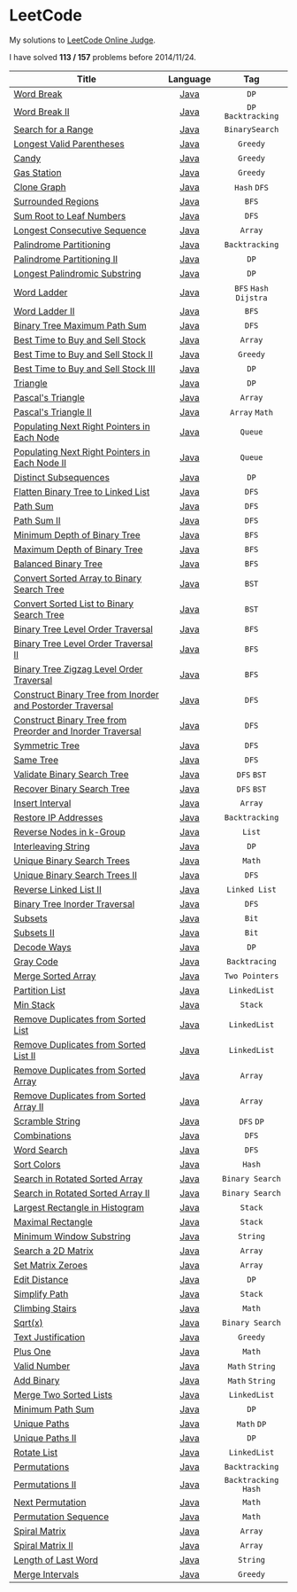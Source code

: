 LeetCode
========

My solutions to [LeetCode Online Judge](https://oj.leetcode.com/).

I have solved **113 / 157** problems before 2014/11/24.

| Title | Language | Tag |
| ------|:--------:|:---:|
| [Word Break](https://oj.leetcode.com/problems/word-break/)  | [Java](https://github.com/acprimer/LeetCode/blob/master/LeetCode/src/WordBreak.java) | `DP` |
| [Word Break II](https://oj.leetcode.com/problems/word-break-ii/)  | [Java](https://github.com/acprimer/LeetCode/blob/master/LeetCode/src/WordBreakII.java) | `DP` `Backtracking` |
| [Search for a Range](https://oj.leetcode.com/problems/search-for-a-range/)   | [Java](https://github.com/acprimer/LeetCode/blob/master/LeetCode/src/SearchForARange.java) | `BinarySearch` |
| [Longest Valid Parentheses](https://oj.leetcode.com/problems/longest-valid-parentheses/)  | [Java](https://github.com/acprimer/LeetCode/blob/master/LeetCode/src/LongestValidParentheses.java) | `Greedy` |
| [Candy](https://oj.leetcode.com/problems/candy/)| [Java](https://github.com/acprimer/LeetCode/blob/master/LeetCode/src/Candy.java) | `Greedy` |
| [Gas Station](https://oj.leetcode.com/problems/gas-station/)  | [Java](https://github.com/acprimer/LeetCode/blob/master/LeetCode/src/GasStation.java) | `Greedy` |
| [Clone Graph](https://oj.leetcode.com/problems/clone-graph/) | [Java](https://github.com/acprimer/LeetCode/blob/master/LeetCode/src/CloneGraph.java) | `Hash` `DFS` |
| [Surrounded Regions](https://oj.leetcode.com/problems/surrounded-regions/)   | [Java](https://github.com/acprimer/LeetCode/blob/master/LeetCode/src/SurroundedRegions.java) | `BFS` |
| [Sum Root to Leaf Numbers](https://oj.leetcode.com/problems/sum-root-to-leaf-numbers/)   | [Java](https://github.com/acprimer/LeetCode/blob/master/LeetCode/src/SumRootToLeafNumbers.java) | `DFS` |
| [Longest Consecutive Sequence](https://oj.leetcode.com/problems/longest-consecutive-sequence/)   | [Java](https://github.com/acprimer/LeetCode/blob/master/LeetCode/src/LongestConsecutiveSequence.java) | `Array` |
| [Palindrome Partitioning](https://oj.leetcode.com/problems/palindrome-partitioning/)  | [Java](https://github.com/acprimer/LeetCode/blob/master/LeetCode/src/PalindromePartitioning.java) | `Backtracking` |
| [Palindrome Partitioning II](https://oj.leetcode.com/problems/palindrome-partitioning-ii/)  | [Java](https://github.com/acprimer/LeetCode/blob/master/LeetCode/src/PalindromePartitioningII.java) | `DP` |
| [Longest Palindromic Substring](https://oj.leetcode.com/problems/longest-palindromic-substring/)  | [Java](https://github.com/acprimer/LeetCode/blob/master/LeetCode/src/LongestPalindromicSubstring.java) | `DP` |
| [Word Ladder](https://oj.leetcode.com/problems/word-ladder/)  | [Java](https://github.com/acprimer/LeetCode/blob/master/LeetCode/src/WordLadder.java) | `BFS` `Hash` `Dijstra` |
| [Word Ladder II](https://oj.leetcode.com/problems/word-ladder-ii/)  | [Java](https://github.com/acprimer/LeetCode/blob/master/LeetCode/src/WordLadderII.java) | `BFS` |
| [Binary Tree Maximum Path Sum](https://oj.leetcode.com/problems/binary-tree-maximum-path-sum/) | [Java](https://github.com/acprimer/LeetCode/blob/master/LeetCode/src/BinaryTreeMaximumPathSum.java) | `DFS` |
| [Best Time to Buy and Sell Stock](https://oj.leetcode.com/problems/best-time-to-buy-and-sell-stock/)  | [Java](https://github.com/acprimer/LeetCode/blob/master/LeetCode/src/BestTimeToBuyAndSellStock.java) | `Array` |
| [Best Time to Buy and Sell Stock II](https://oj.leetcode.com/problems/best-time-to-buy-and-sell-stock-ii/) | [Java](https://github.com/acprimer/LeetCode/blob/master/LeetCode/src/BestTimeToBuyAndSellStockII.java) | `Greedy` |
| [Best Time to Buy and Sell Stock III](https://oj.leetcode.com/problems/best-time-to-buy-and-sell-stock-iii/)  | [Java](https://github.com/acprimer/LeetCode/blob/master/LeetCode/src/BestTimeToBuyAndSellStockIII.java) | `DP` |
| [Triangle](https://oj.leetcode.com/problems/triangle/)  | [Java](https://github.com/acprimer/LeetCode/blob/master/LeetCode/src/Triangle.java) | `DP` |
| [Pascal's Triangle](https://oj.leetcode.com/problems/pascals-triangle/)  | [Java](https://github.com/acprimer/LeetCode/blob/master/LeetCode/src/PascalTriangle.java) | `Array` |
| [Pascal's Triangle II](https://oj.leetcode.com/problems/pascals-triangle-ii/)  | [Java](https://github.com/acprimer/LeetCode/blob/master/LeetCode/src/PascalTriangleII.java) | `Array` `Math` |
| [Populating Next Right Pointers in Each Node](https://oj.leetcode.com/problems/populating-next-right-pointers-in-each-node/)  | [Java](https://github.com/acprimer/LeetCode/blob/master/LeetCode/src/PopulatingNextRightPointers.java) | `Queue` |
| [Populating Next Right Pointers in Each Node II](https://oj.leetcode.com/problems/populating-next-right-pointers-in-each-node-ii/)  | [Java](https://github.com/acprimer/LeetCode/blob/master/LeetCode/src/PopulatingNextRightPointersII.java) | `Queue` |
| [Distinct Subsequences](https://oj.leetcode.com/problems/distinct-subsequences/)  | [Java](https://github.com/acprimer/LeetCode/blob/master/LeetCode/src/DistinctSubsequences.java) | `DP` |
| [Flatten Binary Tree to Linked List](https://oj.leetcode.com/problems/flatten-binary-tree-to-linked-list/)  | [Java](https://github.com/acprimer/LeetCode/blob/master/LeetCode/src/FlattenBinaryTreeToLinkedList.java) | `DFS` |
| [Path Sum](https://oj.leetcode.com/problems/path-sum/)  | [Java](https://github.com/acprimer/LeetCode/blob/master/LeetCode/src/PathSum.java) | `DFS` |
| [Path Sum II](https://oj.leetcode.com/problems/path-sum-ii/)  | [Java](https://github.com/acprimer/LeetCode/blob/master/LeetCode/src/PathSumII.java) | `DFS` |
| [Minimum Depth of Binary Tree](https://oj.leetcode.com/problems/minimum-depth-of-binary-tree/)  | [Java](https://github.com/acprimer/LeetCode/blob/master/LeetCode/src/MinimumDepthOfBinaryTree.java) | `BFS` |
| [Maximum Depth of Binary Tree](https://oj.leetcode.com/problems/maximum-depth-of-binary-tree/)  | [Java](https://github.com/acprimer/LeetCode/blob/master/LeetCode/src/MaximumDepthOfBinaryTree.java) | `BFS` |
| [Balanced Binary Tree](https://oj.leetcode.com/problems/balanced-binary-tree/)  | [Java](https://github.com/acprimer/LeetCode/blob/master/LeetCode/src/BalancedBinaryTree.java) | `BFS` |
| [Convert Sorted Array to Binary Search Tree](https://oj.leetcode.com/problems/convert-sorted-array-to-binary-search-tree/)  | [Java](https://github.com/acprimer/LeetCode/blob/master/LeetCode/src/ConvertSortedArrayToBST.java) | `BST` |
| [Convert Sorted List to Binary Search Tree](https://oj.leetcode.com/problems/convert-sorted-list-to-binary-search-tree/)  | [Java](https://github.com/acprimer/LeetCode/blob/master/LeetCode/src/ConvertSortedListToBST.java) | `BST` |
| [Binary Tree Level Order Traversal](https://oj.leetcode.com/problems/binary-tree-level-order-traversal/)  | [Java](https://github.com/acprimer/LeetCode/blob/master/LeetCode/src/BinaryTreeLevelOrderTraversal.java) | `BFS` |
| [Binary Tree Level Order Traversal II](https://oj.leetcode.com/problems/binary-tree-level-order-traversal-ii/)  | [Java](https://github.com/acprimer/LeetCode/blob/master/LeetCode/src/BinaryTreeLevelOrderTraversalII.java) | `BFS` |
| [Binary Tree Zigzag Level Order Traversal](https://oj.leetcode.com/problems/binary-tree-zigzag-level-order-traversal/)  | [Java](https://github.com/acprimer/LeetCode/blob/master/LeetCode/src/BinaryTreeZigzagLevelOrderTraversal.java) | `BFS` |
| [Construct Binary Tree from Inorder and Postorder Traversal](https://oj.leetcode.com/problems/construct-binary-tree-from-inorder-and-postorder-traversal/)  | [Java](https://github.com/acprimer/LeetCode/blob/master/LeetCode/src/ConstructBinaryTreeFromInorderPostorderTraversal.java) | `DFS` |
| [Construct Binary Tree from Preorder and Inorder Traversal](https://oj.leetcode.com/problems/construct-binary-tree-from-preorder-and-inorder-traversal/)  | [Java](https://github.com/acprimer/LeetCode/blob/master/LeetCode/src/ConstructBinaryTreeFromPreorderInorderTraversal.java) | `DFS` |
| [Symmetric Tree](https://oj.leetcode.com/problems/symmetric-tree/)  | [Java](https://github.com/acprimer/LeetCode/blob/master/LeetCode/src/SymmetricTree.java) | `DFS` |
| [Same Tree](https://oj.leetcode.com/problems/same-tree/)  | [Java](https://github.com/acprimer/LeetCode/blob/master/LeetCode/src/SameTree.java) | `DFS` |
| [Validate Binary Search Tree](https://oj.leetcode.com/problems/validate-binary-search-tree/)  | [Java](https://github.com/acprimer/LeetCode/blob/master/LeetCode/src/ValidateBinarySearchTree.java) | `DFS` `BST` |
| [Recover Binary Search Tree](https://oj.leetcode.com/problems/recover-binary-search-tree/)  | [Java](https://github.com/acprimer/LeetCode/blob/master/LeetCode/src/RecoverBinarySearchTree.java) | `DFS` `BST` |
| [Insert Interval](https://oj.leetcode.com/problems/insert-interval/)  | [Java](https://github.com/acprimer/LeetCode/blob/master/LeetCode/src/InsertInterval.java) | `Array` |
| [Restore IP Addresses](https://oj.leetcode.com/problems/restore-ip-addresses/)  | [Java](https://github.com/acprimer/LeetCode/blob/master/LeetCode/src/RestoreIPAddresses.java) | `Backtracking` |
| [Reverse Nodes in k-Group](https://oj.leetcode.com/problems/reverse-nodes-in-k-group/)  | [Java](https://github.com/acprimer/LeetCode/blob/master/LeetCode/src/ReverseNodesInKGroup.java) | `List` |
| [Interleaving String](https://oj.leetcode.com/problems/interleaving-string/)  | [Java](https://github.com/acprimer/LeetCode/blob/master/LeetCode/src/InterleavingString.java) | `DP` |
| [Unique Binary Search Trees](https://oj.leetcode.com/problems/unique-binary-search-trees/)  | [Java](https://github.com/acprimer/LeetCode/blob/master/LeetCode/src/UniqueBinarySearchTrees.java) | `Math` |
| [Unique Binary Search Trees II](https://oj.leetcode.com/problems/unique-binary-search-trees-ii/)  | [Java](https://github.com/acprimer/LeetCode/blob/master/LeetCode/src/UniqueBinarySearchTreesII.java) | `DFS` |
| [Reverse Linked List II](https://oj.leetcode.com/problems/reverse-linked-list-ii/)  | [Java](https://github.com/acprimer/LeetCode/blob/master/LeetCode/src/BinaryTreeInorderTraversal.java) | `Linked List` |
| [Binary Tree Inorder Traversal](https://oj.leetcode.com/problems/binary-tree-inorder-traversal/)  | [Java](https://github.com/acprimer/LeetCode/blob/master/LeetCode/src/ReverseLinkedListII.java) | `DFS` |
| [Subsets](https://oj.leetcode.com/problems/subsets/)  | [Java](https://github.com/acprimer/LeetCode/blob/master/LeetCode/src/Subsets.java) | `Bit` |
| [Subsets II](https://oj.leetcode.com/problems/subsets-ii/)  | [Java](https://github.com/acprimer/LeetCode/blob/master/LeetCode/src/SubsetsII.java) | `Bit` |
| [Decode Ways](https://oj.leetcode.com/problems/decode-ways/)  | [Java](https://github.com/acprimer/LeetCode/blob/master/LeetCode/src/DecodeWays.java) | `DP` |
| [Gray Code](https://oj.leetcode.com/problems/gray-code/)  | [Java](https://github.com/acprimer/LeetCode/blob/master/LeetCode/src/GrayCode.java) | `Backtracing` |
| [Merge Sorted Array](https://oj.leetcode.com/problems/merge-sorted-array/)  | [Java](https://github.com/acprimer/LeetCode/blob/master/LeetCode/src/MergeSortedArray.java) | `Two Pointers` |
| [Partition List](https://oj.leetcode.com/problems/partition-list/)  | [Java](https://github.com/acprimer/LeetCode/blob/master/LeetCode/src/PartitionList.java) | `LinkedList` |
| [Min Stack](https://oj.leetcode.com/problems/min-stack/)  | [Java](https://github.com/acprimer/LeetCode/blob/master/LeetCode/src/MinStack.java) | `Stack` |
| [Remove Duplicates from Sorted List](https://oj.leetcode.com/problems/remove-duplicates-from-sorted-list/)  | [Java](https://github.com/acprimer/LeetCode/blob/master/LeetCode/src/RemoveDuplicatesFromSortedList.java) | `LinkedList` |
| [Remove Duplicates from Sorted List II](https://oj.leetcode.com/problems/remove-duplicates-from-sorted-list-ii/)  | [Java](https://github.com/acprimer/LeetCode/blob/master/LeetCode/src/RemoveDuplicatesFromSortedListII.java) | `LinkedList` |
| [Remove Duplicates from Sorted Array](https://oj.leetcode.com/problems/remove-duplicates-from-sorted-array/)  | [Java](https://github.com/acprimer/LeetCode/blob/master/LeetCode/src/RemoveDuplicatesFromSortedArray.java) | `Array` |
| [Remove Duplicates from Sorted Array II](https://oj.leetcode.com/problems/remove-duplicates-from-sorted-array-ii/)  | [Java](https://github.com/acprimer/LeetCode/blob/master/LeetCode/src/RemoveDuplicatesFromSortedArrayII.java) | `Array` |
| [Scramble String](https://oj.leetcode.com/problems/scramble-string/)  | [Java](https://github.com/acprimer/LeetCode/blob/master/LeetCode/src/ScrambleString.java) | `DFS` `DP` |
| [Combinations](https://oj.leetcode.com/problems/combinations/)  | [Java](https://github.com/acprimer/LeetCode/blob/master/LeetCode/src/Combinations.java) | `DFS` |
| [Word Search](https://oj.leetcode.com/problems/word-search/)  | [Java](https://github.com/acprimer/LeetCode/blob/master/LeetCode/src/WordSearch.java) | `DFS` |
| [Sort Colors](https://oj.leetcode.com/problems/sort-colors/)  | [Java](https://github.com/acprimer/LeetCode/blob/master/LeetCode/src/SortColors.java) | `Hash` |
| [Search in Rotated Sorted Array](https://oj.leetcode.com/problems/search-in-rotated-sorted-array/)  | [Java](https://github.com/acprimer/LeetCode/blob/master/LeetCode/src/SearchInRotatedSortedArray.java) | `Binary Search` |
| [Search in Rotated Sorted Array II](https://oj.leetcode.com/problems/search-in-rotated-sorted-array-ii/)  | [Java](https://github.com/acprimer/LeetCode/blob/master/LeetCode/src/SearchInRotatedSortedArrayII.java) | `Binary Search` |
| [Largest Rectangle in Histogram](https://oj.leetcode.com/problems/largest-rectangle-in-histogram/)  | [Java](https://github.com/acprimer/LeetCode/blob/master/LeetCode/src/LargestRectangleInHistogram.java) | `Stack` |
| [Maximal Rectangle](https://oj.leetcode.com/problems/maximal-rectangle/)  | [Java](https://github.com/acprimer/LeetCode/blob/master/LeetCode/src/MaximalRectangle.java) | `Stack` |
| [Minimum Window Substring](https://oj.leetcode.com/problems/minimum-window-substring/)  | [Java](https://github.com/acprimer/LeetCode/blob/master/LeetCode/src/MinimumWindowSubstring.java) | `String` |
| [Search a 2D Matrix](https://oj.leetcode.com/problems/search-a-2d-matrix/)  | [Java](https://github.com/acprimer/LeetCode/blob/master/LeetCode/src/SearchA2DMatrix.java) | `Array` |
| [Set Matrix Zeroes](https://oj.leetcode.com/problems/set-matrix-zeroes/)  | [Java](https://github.com/acprimer/LeetCode/blob/master/LeetCode/src/SetMatrixZeroes.java) | `Array` |
| [Edit Distance](https://oj.leetcode.com/problems/edit-distance/)  | [Java](https://github.com/acprimer/LeetCode/blob/master/LeetCode/src/EditDistance.java) | `DP` |
| [Simplify Path](https://oj.leetcode.com/problems/simplify-path/)  | [Java](https://github.com/acprimer/LeetCode/blob/master/LeetCode/src/SimplifyPath.java) | `Stack` |
| [Climbing Stairs](https://oj.leetcode.com/problems/climbing-stairs/)  | [Java](https://github.com/acprimer/LeetCode/blob/master/LeetCode/src/ClimbingStairs.java) | `Math` |
| [Sqrt(x)](https://oj.leetcode.com/problems/sqrtx/)  | [Java](https://github.com/acprimer/LeetCode/blob/master/LeetCode/src/SqrtOfX.java) | `Binary Search` |
| [Text Justification](https://oj.leetcode.com/problems/text-justification/)  | [Java](https://github.com/acprimer/LeetCode/blob/master/LeetCode/src/TextJustification.java) | `Greedy` |
| [Plus One](https://oj.leetcode.com/problems/plus-one/)  | [Java](https://github.com/acprimer/LeetCode/blob/master/LeetCode/src/PlusOne.java) | `Math` |
| [Valid Number](https://oj.leetcode.com/problems/valid-number/)  | [Java](https://github.com/acprimer/LeetCode/blob/master/LeetCode/src/ValidNumber.java) | `Math` `String` |
| [Add Binary](https://oj.leetcode.com/problems/add-binary/)  | [Java](https://github.com/acprimer/LeetCode/blob/master/LeetCode/src/AddBinary.java) | `Math` `String` |
| [Merge Two Sorted Lists](https://oj.leetcode.com/problems/merge-two-sorted-lists/)  | [Java](https://github.com/acprimer/LeetCode/blob/master/LeetCode/src/MergeTwoSortedLists.java) | `LinkedList` |
| [Minimum Path Sum](https://oj.leetcode.com/problems/minimum-path-sum/)  | [Java](https://github.com/acprimer/LeetCode/blob/master/LeetCode/src/MinimumPathSum.java) | `DP` |
| [Unique Paths](https://oj.leetcode.com/problems/unique-paths/)  | [Java](https://github.com/acprimer/LeetCode/blob/master/LeetCode/src/UniquePaths.java) | `Math` `DP`|
| [Unique Paths II](https://oj.leetcode.com/problems/unique-paths-ii/)  | [Java](https://github.com/acprimer/LeetCode/blob/master/LeetCode/src/UniquePathsII.java) | `DP`|
| [Rotate List](https://oj.leetcode.com/problems/rotate-list/)  | [Java](https://github.com/acprimer/LeetCode/blob/master/LeetCode/src/RotateList.java) | `LinkedList`|
| [Permutations](https://oj.leetcode.com/problems/permutations/)  | [Java](https://github.com/acprimer/LeetCode/blob/master/LeetCode/src/Permutations.java) | `Backtracking`|
| [Permutations II](https://oj.leetcode.com/problems/permutations-ii/)  | [Java](https://github.com/acprimer/LeetCode/blob/master/LeetCode/src/PermutationsII.java) | `Backtracking` `Hash`|
| [Next Permutation](https://oj.leetcode.com/problems/next-permutation/)  | [Java](https://github.com/acprimer/LeetCode/blob/master/LeetCode/src/NextPermutation.java) | `Math`|
| [Permutation Sequence](https://oj.leetcode.com/problems/permutation-sequence/)  | [Java](https://github.com/acprimer/LeetCode/blob/master/LeetCode/src/PermutationSequence.java) | `Math`|
| [Spiral Matrix](https://oj.leetcode.com/problems/spiral-matrix/)  | [Java](https://github.com/acprimer/LeetCode/blob/master/LeetCode/src/SpiralMatrix.java) | `Array`|
| [Spiral Matrix II](https://oj.leetcode.com/problems/spiral-matrix-ii/)  | [Java](https://github.com/acprimer/LeetCode/blob/master/LeetCode/src/SpiralMatrixII.java) | `Array`|
| [Length of Last Word](https://oj.leetcode.com/problems/length-of-last-word/)  | [Java](https://github.com/acprimer/LeetCode/blob/master/LeetCode/src/LengthOfLastWord.java) | `String`|
| [Merge Intervals](https://oj.leetcode.com/problems/merge-intervals/)  | [Java](https://github.com/acprimer/LeetCode/blob/master/LeetCode/src/MergeIntervals.java) | `Greedy`|
